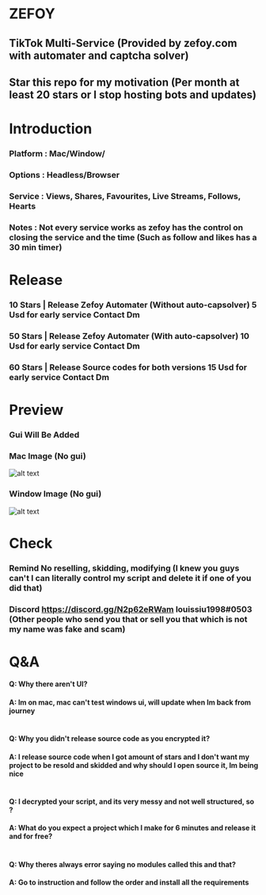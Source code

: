# ZEFOY
## TikTok Multi-Service (Provided by zefoy.com with automater and captcha solver)
## Star this repo for my motivation (Per month at least 20 stars or I stop hosting bots and updates)

# Introduction
### Platform : Mac/Window/
### Options : Headless/Browser
### Service : Views, Shares, Favourites, Live Streams, Follows, Hearts 
### Notes : Not every service works as zefoy has the control on closing the service and the time (Such as follow and likes has a 30 min timer)

# Release 
### 10 Stars | Release Zefoy Automater (Without auto-capsolver)   5 Usd for early service   Contact Dm
### 50 Stars | Release Zefoy Automater (With auto-capsolver)      10 Usd for early service  Contact Dm
### 60 Stars | Release Source codes for both versions             15 Usd for early service  Contact Dm

# Preview
### Gui Will Be Added
### Mac Image (No gui)
![alt text](https://github.com/[username]/[reponame]/blob/[branch]/image.jpg?raw=true)
### Window Image (No gui)
![alt text](https://github.com/[username]/[reponame]/blob/[branch]/image.jpg?raw=true)

# Check
### **Remind** No reselling, skidding, modifying (I knew you guys can't I can literally control my script and delete it if one of you did that)
### **Discord** https://discord.gg/N2p62eRWam louissiu1998#0503 (Other people who send you that or sell you that which is not my name was fake and scam)

# Q&A
#### Q: Why there aren't UI?
#### A: Im on mac, mac can't test windows ui, will update when Im back from journey
#
#### Q: Why you didn't release source code as you encrypted it?
#### A: I release source code when I got amount of stars and I don't want my project to be resold and skidded and why should I open source it, Im being nice
#
#### Q: I decrypted your script, and its very messy and not well structured, so ?
#### A: What do you expect a project which I make for 6 minutes and release it and for free?
#
#### Q: Why theres always error saying no modules called this and that?
#### A: Go to instruction and follow the order and install all the requirements

